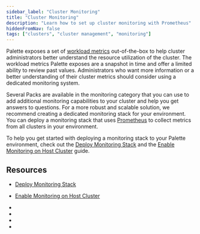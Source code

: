 ```yaml
---
sidebar_label: "Cluster Monitoring"
title: "Cluster Monitoring"
description: "Learn how to set up cluster monitoring with Prometheus"
hiddenFromNav: false
tags: ["clusters", "cluster management", "monitoring"]
---
```


Palette exposes a set of [workload metrics](../workloads.md) out-of-the-box to help cluster administrators better
understand the resource utilization of the cluster. The workload metrics Palette exposes are a snapshot in time and
offer a limited ability to review past values. Administrators who want more information or a better understanding of
their cluster metrics should consider using a dedicated monitoring system.

Several Packs are available in the monitoring category that you can use to add additional monitoring capabilities to
your cluster and help you get answers to questions. For a more robust and scalable solution, we recommend creating a
dedicated monitoring stack for your environment. You can deploy a monitoring stack that uses
[Prometheus](https://prometheus.io/) to collect metrics from all clusters in your environment.

To help you get started with deploying a monitoring stack to your Palette environment, check out the
[Deploy Monitoring Stack](deploy-monitor-stack.md) and the [Enable Monitoring on Host Cluster](deploy-agent.md) guide.

## Resources

<!-- prettier-ignore-start -->

- [Deploy Monitoring Stack](deploy-monitor-stack.md)

- [Enable Monitoring on Host Cluster](deploy-agent.md)

- <VersionedLink text="Prometheus Operator Pack" url="/integrations/packs/?pack=prometheus-operator" />


- <VersionedLink text="Prometheus Agent Pack" url="/integrations/packs/?pack=prometheus-agent" />


- <VersionedLink text="Spectro Cluster Metrics Pack" url="/integrations/packs/?pack=spectro-cluster-metrics" />


- <VersionedLink text="Spectro Cloud Grafana Dashboards Pack" url="/integrations/packs/?pack=spectro-grafana-dashboards" />

<!-- prettier-ignore-end -->
